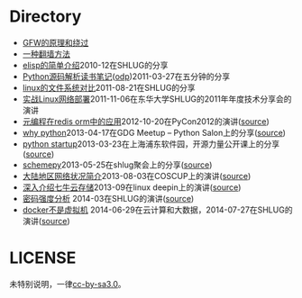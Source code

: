 # Directory

* [GFW的原理和绕过](http://htmlpreview.github.io/?https://raw.githubusercontent.com/shell909090/slides/master/GFW.pdf)
* [一种翻墙方法](http://htmlpreview.github.io/?https://raw.githubusercontent.com/shell909090/slides/master/one_way_cross_gfw.pdf)
* [elisp的简单介绍](http://htmlpreview.github.io/?https://raw.githubusercontent.com/shell909090/slides/master/elisp.pdf)2010-12在SHLUG的分享
* [Python源码解析读书笔记](http://htmlpreview.github.io/?https://raw.githubusercontent.com/shell909090/slides/master/python_source.pdf)([odp](http://htmlpreview.github.io/?https://raw.githubusercontent.com/shell909090/slides/master/python_source.odp))2011-03-27在五分钟的分享
* [linux的文件系统对比](http://htmlpreview.github.io/?https://raw.githubusercontent.com/shell909090/slides/master/linux_fs.pdf)2011-08-21在SHLUG的分享
* [实战Linux网络部署](http://htmlpreview.github.io/?https://raw.githubusercontent.com/shell909090/slides/master/Linux_on_net.pdf)2011-11-06在东华大学SHLUG的2011年年度技术分享会的演讲
* [元编程在redis orm中的应用](http://htmlpreview.github.io/?https://raw.githubusercontent.com/shell909090/slides/master/meta.html)2012-10-20在PyCon2012的演讲([source](meta.md))
* [why python](http://htmlpreview.github.io/?https://raw.githubusercontent.com/shell909090/slides/master/why_python.html)2013-04-17在GDG Meetup – Python Salon上的分享([source](why_python.md))
* [python startup](http://htmlpreview.github.io/?https://raw.githubusercontent.com/shell909090/slides/master/python-startup.html)2013-03-23在上海浦东软件园，开源力量公开课上的分享([source](python-startup.md))
* [schemepy](http://htmlpreview.github.io/?https://raw.githubusercontent.com/shell909090/slides/master/schemepy.html)2013-05-25在shlug聚会上的分享([source](schemepy.md))
* [大陆地区网络状况简介](http://htmlpreview.github.io/?https://raw.githubusercontent.com/shell909090/slides/master/chinanet/chinanet.html)2013-08-03在COSCUP上的演讲([source](chinanet/chinanet.md))
* [深入介绍七牛云存储](http://htmlpreview.github.io/?https://raw.githubusercontent.com/shell909090/slides/master/qiniu_deepin.html)2013-09在linux deepin上的演讲([source](qiniu_deepin.md))
* [密码强度分析](http://htmlpreview.github.io/?https://raw.githubusercontent.com/shell909090/slides/master/passwd.html) 2014-03在SHLUG的演讲([source](passwd.md))
* [docker不是虚拟机](http://htmlpreview.github.io/?https://raw.githubusercontent.com/shell909090/slides/master/docker.html) 2014-06-29在云计算和大数据，2014-07-27在SHLUG的演讲([source](docker.md))

# LICENSE

未特别说明，一律[cc-by-sa3.0](https://creativecommons.org/licenses/by-sa/3.0/us/)。
